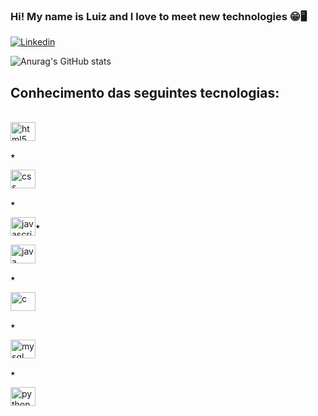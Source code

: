 

### Hi! My name is Luiz and I love to meet new technologies 😁🖥️

[![Linkedin](https://img.shields.io/badge/LinkedIn-0077B5?style=for-the-badge&logo=linkedin&logoColor=white)](https://www.linkedin.com/in/luizgabrielwojtovicz/)

![Anurag's GitHub stats](https://github-readme-stats.vercel.app/api?username=LuizGabrielWojtovicz&show_icons=true&theme=merko)

## Conhecimento das seguintes tecnologias:

<div style = "display: inline-block"><br>
  <img align = "center" alt = "html5" height = "30" width = "40" src = "https://cdn.jsdelivr.net/gh/devicons/devicon/icons/html5/html5-original.svg"/><p>⭑</p>
  <img align = "center" alt = "css" height = "30" width = "40" src = "https://cdn.jsdelivr.net/gh/devicons/devicon/icons/css3/css3-original.svg"/><p>⭑</p>
  <img align = "center" alt = "javascript" height = "30" width = "40" src = "https://cdn.jsdelivr.net/gh/devicons/devicon/icons/javascript/javascript-original.svg"/<p>⭑</p>
  <img align = "center" alt = "java" height = "30" width = "40" src="https://cdn.jsdelivr.net/gh/devicons/devicon/icons/java/java-plain.svg" /><p>⭑</p>
  <img align = "center" alt = "c" height = "30" width = "40" src = "https://cdn.jsdelivr.net/gh/devicons/devicon/icons/c/c-original.svg"/><p>⭑</p>
  <img align = "center" alt = "mysql" height = "30" width = "40" src="https://cdn.jsdelivr.net/gh/devicons/devicon/icons/mysql/mysql-original.svg" /><p>⭑</p> 
  <img align = "center" alt = "python" height = "30" width = "40" src="https://cdn.jsdelivr.net/gh/devicons/devicon/icons/python/python-original.svg" />
</div>
